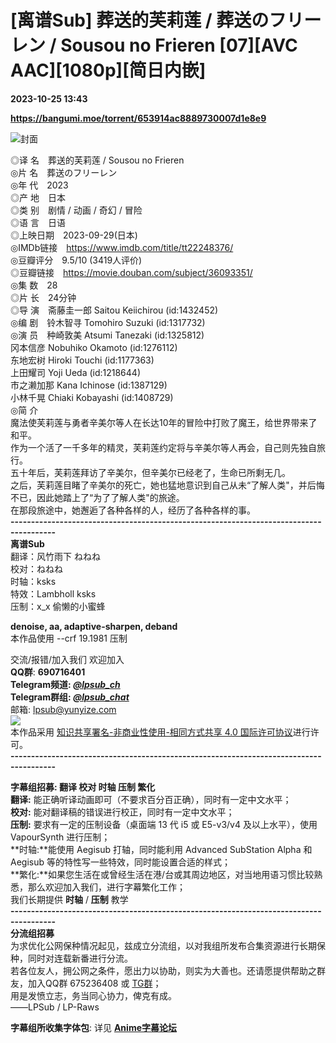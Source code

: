 # [离谱Sub] 葬送的芙莉莲 / 葬送のフリーレン / Sousou no Frieren [07][AVC AAC][1080p][简日内嵌]

**2023-10-25 13:43**

**https://bangumi.moe/torrent/653914ac8889730007d1e8e9**

![封面](https://p.sda1.dev/13/9e9412809aa2401e2214d5af5e086c86/%E8%91%AC%E9%80%81%E7%9A%84%E8%8A%99%E8%8E%89%E8%8E%B2_.webp)

◎译 名 葬送的芙莉莲 / Sousou no Frieren  
◎片 名 葬送のフリーレン  
◎年 代 2023  
◎产 地 日本  
◎类 别 剧情 / 动画 / 奇幻 / 冒险  
◎语 言 日语  
◎上映日期 2023-09-29(日本)  
◎IMDb链接 https://www.imdb.com/title/tt22248376/  
◎豆瓣评分 9.5/10 (3419人评价)  
◎豆瓣链接 https://movie.douban.com/subject/36093351/  
◎集 数 28  
◎片 长 24分钟  
◎导 演 斋藤圭一郎 Saitou Keiichirou (id:1432452)  
◎编 剧 铃木智寻 Tomohiro Suzuki (id:1317732)  
◎演 员 种崎敦美 Atsumi Tanezaki (id:1325812)  
冈本信彦 Nobuhiko Okamoto (id:1276112)  
东地宏树 Hiroki Touchi (id:1177363)  
上田耀司 Yoji Ueda (id:1218644)  
市之濑加那 Kana Ichinose (id:1387129)  
小林千晃 Chiaki Kobayashi (id:1408729)  
◎简 介  
魔法使芙莉莲与勇者辛美尔等人在长达10年的冒险中打败了魔王，给世界带来了和平。  
作为一个活了一千多年的精灵，芙莉莲约定将与辛美尔等人再会，自己则先独自旅行。  
五十年后，芙莉莲拜访了辛美尔，但辛美尔已经老了，生命已所剩无几。  
之后，芙莉莲目睹了辛美尔的死亡，她也猛地意识到自己从未“了解人类"，并后悔不已，因此她踏上了“为了了解人类"的旅途。  
在那段旅途中，她邂逅了各种各样的人，经历了各种各样的事。  
**\---------------------------------------------------------------------------------------**  
**离谱Sub**  
翻译：风竹雨下 ねねね  
校对：ねねね  
时轴：ksks  
特效：Lambholl ksks  
压制：x\_x 偷懒的小蜜蜂

  
**denoise, aa, adaptive-sharpen, deband**  
本作品使用 --crf 19.1981 压制  
  
交流/报错/加入我们 欢迎加入  
**QQ群**: **690716401**  
**Telegram频道: [_@lpsub\_ch_](https://t.me/lpsub_ch)**  
**Telegram群组: [_@lpsub\_chat_](https://t.me/lpsub_chat)**  
邮箱: lpsub@yunyize.com  
[![](https://i.creativecommons.org/l/by-nc-sa/4.0/88x31.png)](https://creativecommons.org/licenses/by-nc-sa/4.0/deed.zh)  
本作品采用 [知识共享署名-非商业性使用-相同方式共享 4.0 国际许可协议](https://creativecommons.org/licenses/by-nc-sa/4.0/deed.zh)进行许可。  
**\---------------------------------------------------------------------------------------**  

**字幕组招募: 翻译 校对 时轴 压制 繁化**  
**翻译:** 能正确听译动画即可（不要求百分百正确），同时有一定中文水平；  
**校对:** 能对翻译稿的错误进行校正，同时有一定中文水平；  
**压制:** 要求有一定的压制设备（桌面端 13 代 i5 或 E5-v3/v4 及以上水平），使用 VapourSynth 进行压制；  
**时轴:**能使用 Aegisub 打轴，同时能利用 Advanced SubStation Alpha 和 Aegisub 等的特性写一些特效，同时能设置合适的样式；  
**繁化:**如果您生活在或曾经生活在港/台或其周边地区，对当地用语习惯比较熟悉，那么欢迎加入我们，进行字幕繁化工作；  
我们长期提供 **时轴** / **压制** 教学  
**\---------------------------------------------------------------------------------------**  
**分流组招募**  
为求优化公网保种情况起见，兹成立分流组，以对我组所发布合集资源进行长期保种，同时对连载新番进行分流。  
若各位友人，拥公网之条件，愿出力以协助，则实为大善也。还请愿提供帮助之群友，加入QQ群 675236408 或 [TG群](https://t.me/+GyNPAxTgKbk2MjI1)；  
用是发愤立志，务当同心协力，俾克有成。  
——LPSub / LP-Raws  

**字幕组所收集字体包**: 详见 **[Anime字幕论坛](https://bbs.acgrip.com/thread-9396-1-1.html)**